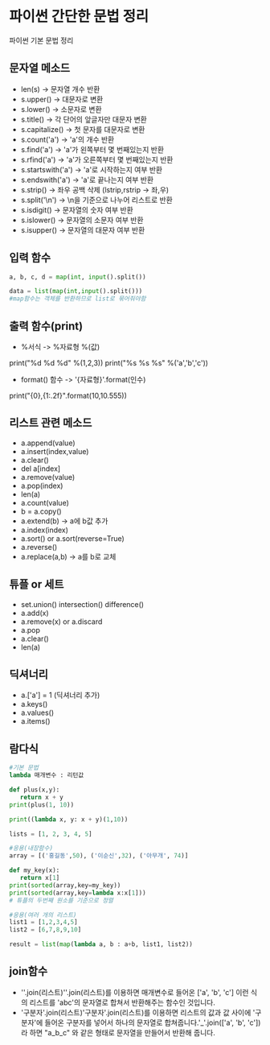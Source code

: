 # 파이썬 간단한 문법 정리

파이썬 기본 문법 정리

## 문자열 메소드

- len(s) -> 문자열 개수 반환
- s.upper() -> 대문자로 변환
- s.lower() -> 소문자로 변환
- s.title() -> 각 단어의 앞글자만 대문자 변환
- s.capitalize() -> 첫 문자를 대문자로 변환
- s.count('a') -> 'a'의 개수 반환
- s.find('a') -> 'a'가 왼쪽부터 몇 번째있는지 반환
- s.rfind('a') -> 'a'가 오른쪽부터 몇 번째있는지 반환
- s.startswith('a') -> 'a'로 시작하는지 여부 반환
- s.endswith('a') -> 'a'로 끝나는지 여부 반환
- s.strip() -> 좌우 공백 삭제 (lstrip,rstrip -> 좌,우)
- s.split('\n') -> \n을 기준으로 나누어 리스트로 반환
- s.isdigit() -> 문자열의 숫자 여부 반환
- s.islower() -> 문자열의 소문자 여부 반환
- s.isupper() -> 문자열의 대문자 여부 반환

## 입력 함수

```py
a, b, c, d = map(int, input().split())

data = list(map(int,input().split()))
#map함수는 객체를 반환하므로 list로 묶어줘야함
```

## 출력 함수(print)

- %서식 -> %자료형 %(값)

print("%d %d %d" %(1,2,3)) print("%s %s %s" %('a','b','c'))

- format() 함수 -> '{자료형}'.format(인수)

print("{0},{1:.2f}".format(10,10.555))

## 리스트 관련 메소드

- a.append(value)
- a.insert(index,value)
- a.clear()
- del a[index]
- a.remove(value)
- a.pop(index)
- len(a)
- a.count(value)
- b = a.copy()
- a.extend(b) -> a에 b값 추가
- a.index(index)
- a.sort() or a.sort(reverse=True)
- a.reverse()
- a.replace(a,b) -> a를 b로 교체

## 튜플 or 세트

- set.union() intersection() difference()
- a.add(x)
- a.remove(x) or a.discard
- a.pop
- a.clear()
- len(a)

## 딕셔너리

- a.['a'] = 1 (딕셔너리 추가)
- a.keys()
- a.values()
- a.items()

## 람다식

```py
#기본 문법
lambda 매개변수 : 리턴값

def plus(x,y):
   return x + y
print(plus(1, 10))

print((lambda x, y: x + y)(1,10))

lists = [1, 2, 3, 4, 5]
```

```py
#응용(내장함수)
array = [('홍길동',50), ('이순신',32), ('아무개', 74)]

def my_key(x):
   return x[1]
print(sorted(array,key=my_key))
print(sorted(array,key=lambda x:x[1]))
# 튜플의 두번째 원소를 기준으로 정렬
```

```py
#응용(여러 개의 리스트)
list1 = [1,2,3,4,5]
list2 = [6,7,8,9,10]

result = list(map(lambda a, b : a+b, list1, list2))
```

## join함수
- ''.join(리스트)''.join(리스트)를 이용하면 매개변수로 들어온 ['a', 'b', 'c'] 이런 식의 리스트를 'abc'의 문자열로 합쳐서 반환해주는 함수인 것입니다.
- '구분자'.join(리스트)'구분자'.join(리스트)를 이용하면 리스트의 값과 값 사이에 '구분자'에 들어온 구분자를 넣어서 하나의 문자열로 합쳐줍니다.'_'.join(['a', 'b', 'c']) 라 하면 "a_b_c" 와 같은 형태로 문자열을 만들어서 반환해 줍니다.

